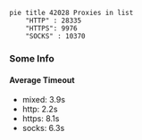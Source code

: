 
```mermaid
pie title 42028 Proxies in list
    "HTTP" : 28335
    "HTTPS": 9976
    "SOCKS" : 10370
```

### Some Info
#### Average Timeout

- mixed: 3.9s
- http: 2.2s
- https: 8.1s
- socks: 6.3s